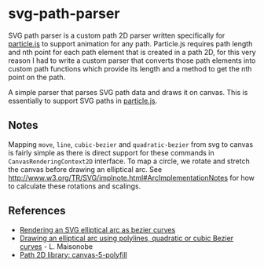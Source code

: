 # svg-path-parser

SVG path parser is a custom path 2D parser written specifically for [particle.js](https://github.com/karanjitsingh/particle.js) to support animation for any path. Particle.js requires path length and nth point for each path element that is created in a path 2D, for this very reason I had to write a custom parser that converts those path elements into custom path functions which provide its length and a method to get the nth point on the path.

A simple parser that parses SVG path data and draws it on canvas. This is essentially to support SVG paths in [particle.js](https://github.com/karanjitsingh/particle.js).

## Notes
Mapping ```move```, ```line```, ```cubic-bezier``` and ```quadratic-bezier``` from svg to canvas is fairly simple as there is direct support for these commands in ```CanvasRenderingContext2D``` interface. To map a circle, we rotate and stretch the canvas before drawing an elliptical arc. See http://www.w3.org/TR/SVG/implnote.html#ArcImplementationNotes for how to calculate these rotations and scalings.

## References
* [Rendering an SVG elliptical arc as bezier curves](https://mortoray.com/2017/02/16/rendering-an-svg-elliptical-arc-as-bezier-curves/)
* [Drawing an elliptical arc using polylines, quadratic or cubic Bezier curves](http://www.spaceroots.org/documents/ellipse/elliptical-arc.pdf) - L. Maisonobe
* [Path 2D library: canvas-5-polyfill](https://github.com/google/canvas-5-polyfill)
